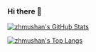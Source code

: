 ### Hi there 👋

[GITHUB_PROFILE]: https://github.com/freemenL
[GITHUB_STATS_SRC]: https://github-readme-stats.vercel.app/api?username=freemenL&show_icons=true
[GITHUB_LANG_SRC]: https://github-readme-stats.vercel.app/api/top-langs/?username=freemenL&layout=compact

[![zhmushan's GitHub Stats][GITHUB_STATS_SRC]][GITHUB_PROFILE]

[![zhmushan's Top Langs][GITHUB_LANG_SRC]][GITHUB_PROFILE]
